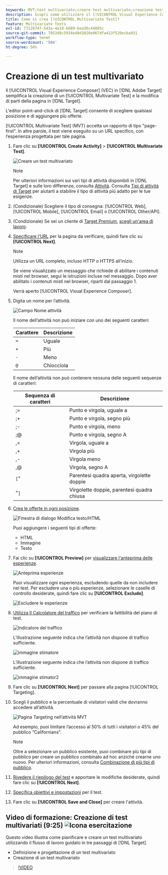 ```yaml
---
keywords: MVT;test multivariato;creare test multivariato;creazione test multivariato;creare MVT;creazione MVT;come MVT;come test multivariato
description: Scopri come utilizzare il [!UICONTROL Visual Experience Composer] (VEC) in [!DNL Adobe Target] per creare un [!UICONTROL Multivariate Test] (MVT).
title: Come si crea [!UICONTROL Multivariate Test]?
feature: Multivariate Tests
exl-id: 7712b747-543a-4e19-b689-bea36c44805c
source-git-commit: 7853d8c5934e40d1026e067dfa413f520ecba931
workflow-type: tm+mt
source-wordcount: '504'
ht-degree: 56%

---
```


# Creazione di un test multivariato

Il [!UICONTROL Visual Experience Composer] (VEC) in [!DNL Adobe Target] semplifica la creazione di un [!UICONTROL Multivariate Test] e la modifica di parti della pagina in [!DNL Target].

L&#39;editor point-and-click di [!DNL Target] consente di scegliere qualsiasi posizione e di aggiungere più offerte.

[!UICONTROL Multivariate Test] (MVT) accetta un rapporto di tipo &quot;page-first&quot;. In altre parole, il test viene eseguito su un URL specifico, con l’esperienza progettata per tale pagina.

1. Fare clic su **[!UICONTROL Create Activity]** > **[!UICONTROL Multivariate Test]**.

   ![Creare un test multivariato](/help/main/c-activities/c-multivariate-testing/t-create-multivariate-test/assets/create-multivariate.png)

   >[!NOTE]
   >
   >Per ulteriori informazioni sui vari tipi di attività disponibili in [!DNL Target] e sulle loro differenze, consulta [Attività](/help/main/c-activities/activities.md#concept_D317A95A1AB54674BA7AB65C7985BA03). Consulta [Tipi di attività di Target](/help/main/c-activities/target-activities-guide.md) per aiutarti a stabilire il tipo di attività più adatto per le tue esigenze.

1. (Condizionale) Scegliere il tipo di consegna: [!UICONTROL Web], [!UICONTROL Mobile], [!UICONTROL Email] o [!UICONTROL Other/API].

1. (Condizionale) Se sei un cliente di [Target Premium](/help/main/c-intro/intro.md#premium), [scegli un&#39;area di lavoro](/help/main/administrating-target/c-user-management/property-channel/property-channel.md).

1. [Specificare l&#39;URL](/help/main/c-activities/c-multivariate-testing/t-create-multivariate-test/url.md#concept_C12E4A85FF3B4E518E3110F6CF1AF9C0) per la pagina da verificare, quindi fare clic su **[!UICONTROL Next]**.

   >[!NOTE]
   >
   >Utilizza un URL completo, incluso HTTP o HTTPS all’inizio.

   Se viene visualizzato un messaggio che richiede di abilitare i contenuti misti nel browser, segui le istruzioni incluse nel messaggio. Dopo aver abilitato i contenuti misti nel browser, riparti dal passaggio 1.

   Verrà aperto [!UICONTROL Visual Experience Composer].

1. Digita un nome per l’attività.

   ![Campo Nome attività](/help/main/c-activities/c-multivariate-testing/t-create-multivariate-test/assets/activityname.png)

   Il nome dell’attività non può iniziare con uno dei seguenti caratteri:

   | Carattere | Descrizione |
   |--- |--- |
   | `=` | Uguale |
   | `+` | Più |
   | `-` | Meno |
   | `@` | Chiocciola |

   Il nome dell’attività non può contenere nessuna delle seguenti sequenze di caratteri:

   | Sequenza di caratteri | Descrizione |
   |--- |--- |
   | ;= | Punto e virgola, uguale a |
   | ;+ | Punto e virgola, segno più |
   | ;- | Punto e virgola, meno |
   | ;@ | Punto e virgola, segno A |
   | ,= | Virgola, uguale a |
   | ,+ | Virgola più |
   | ,- | Virgola meno |
   | ,@ | Virgola, segno A |
   | `[`&quot; | Parentesi quadra aperta, virgolette doppie |
   | &quot;`]` | Virgolette doppie, parentesi quadra chiusa |

1. [Crea le offerte in ogni posizione](/help/main/c-activities/c-multivariate-testing/t-create-multivariate-test/add-offers.md#concept_DCE6B45C30F7419B8EC17AFDEE8D8AA6).

   ![Finestra di dialogo Modifica testo/HTML](/help/main/c-activities/c-multivariate-testing/t-create-multivariate-test/assets/editoffers.png)

   Puoi aggiungere i seguenti tipi di offerte:

   * HTML
   * Immagine
   * Testo

1. Fai clic su **[!UICONTROL Preview]** per [visualizzare l&#39;anteprima delle esperienze](/help/main/c-activities/c-multivariate-testing/t-create-multivariate-test/preview-experiences.md).

   ![Anteprima esperienze](/help/main/c-activities/c-multivariate-testing/t-create-multivariate-test/assets/preview-mvt.png)

   Puoi visualizzare ogni esperienza, escludendo quelle da non includere nel test. Per escludere una o più esperienze, selezionare le caselle di controllo desiderate, quindi fare clic su **[!UICONTROL Exclude]**.

   ![Escludere le esperienze](/help/main/c-activities/c-multivariate-testing/t-create-multivariate-test/assets/preview-mvt-exclude.png)

1. [Utilizza Il Calcolatore del traffico](/help/main/c-activities/c-multivariate-testing/t-create-multivariate-test/traffic-estimator.md#task_71AA6922AFD447EA8C5E610A78ABA714) per verificare la fattibilità del piano di test.

   ![Indicatore del traffico](/help/main/c-activities/c-multivariate-testing/t-create-multivariate-test/assets/mvt-traffic-indicator.png)

   L’illustrazione seguente indica che l’attività non dispone di traffico sufficiente.

   ![immagine stimatore](assets/estimator.png)

   L’illustrazione seguente indica che l’attività non dispone di traffico sufficiente.

   ![immagine stimator2](assets/estimator2.png)

1. Fare clic su **[!UICONTROL Next]** per passare alla pagina [!UICONTROL Targeting].

1. Scegli il pubblico e la percentuale di visitatori validi che dovranno accedere all’attività.

   ![Pagina Targeting nell’attività MVT](/help/main/c-activities/c-multivariate-testing/t-create-multivariate-test/assets/mvt_audperc.png)

   Ad esempio, puoi limitare l’accesso al 50% di tutti i visitatori o 45% del pubblico “Californians”.

   >[!NOTE]
   >
   >Oltre a selezionare un pubblico esistente, puoi combinare più tipi di pubblico per creare un pubblico combinato ad hoc anziché crearne uno nuovo. Per ulteriori informazioni, consulta [Combinazione di più tipi di pubblico](/help/main/c-target/combining-multiple-audiences.md#concept_A7386F1EA4394BD2AB72399C225981E5).

1. [Rivedere il riepilogo del test](/help/main/c-activities/c-multivariate-testing/t-create-multivariate-test/test-summary.md#reference_971AB225963A4DC18EEB5B0E20F0A4A7) e apportare le modifiche desiderate, quindi fare clic su **[!UICONTROL Next]**.

1. [Specifica obiettivi e impostazioni](/help/main/c-activities/c-multivariate-testing/t-create-multivariate-test/goals-and-settings.md#reference_B25389FD6F3A4989801E740364B089CC) per il test.

1. Fare clic su **[!UICONTROL Save and Close]** per creare l&#39;attività.

## Video di formazione: Creazione di test multivariati (9:25) ![Icona esercitazione](/help/main/assets/tutorial.png)

Questo video illustra come pianificare e creare un test multivariato utilizzando il flusso di lavoro guidato in tre passaggi di [!DNL Target].

* Definizione e progettazione di un test multivariato
* Creazione di un test multivariato

>[!VIDEO](https://video.tv.adobe.com/v/17395)
